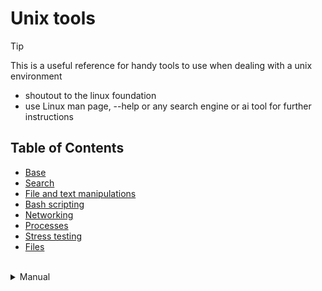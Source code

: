 # Unix tools

> [!TIP]
> This is a useful reference for handy tools to use when dealing with a unix environment
>
> - shoutout to the linux foundation
> - use Linux man page, --help or any search engine or ai tool for further instructions

## Table of Contents

- [Base](docs/BASE.md)
- [Search](docs/SEARCH.md)
- [File and text manipulations](docs/FILE_TEXT_MANIPULATION.md)
- [Bash scripting](docs/SCRIPTING.md)
- [Networking](docs/NETWORKING.md)
- [Processes](docs/PROCESSES.md)
- [Stress testing](docs/STRESS.md)
- [Files](docs/FILES.md)

<br>

<details>
<summary>Manual</summary>

```sh
# shows 1st section of the manual page with the command description
$ man COMMAND
# shows specific section of the manual page
$ man SECTION COMMAND
$ man 5 COMMAND
```

#### Sections

| Section | Description                                      |
|---------|------------------------------------------------|
| 1       | Executable programs or shell commands           |
| 2       | System calls (kernel functions)                  |
| 3       | Library calls (functions in program libraries)  |
| 4       | Special files (usually devices, in /dev)        |
| 5       | File formats and conventions                      |
| 6       | Games and screensavers                            |
| 7       | Miscellaneous (including macro packages, conventions) |
| 8       | System administration commands                    |
| 9       | Kernel routines                                   |

</details>
